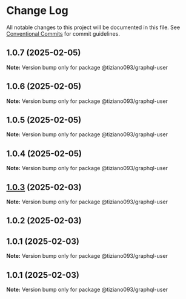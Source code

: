# Change Log

All notable changes to this project will be documented in this file.
See [Conventional Commits](https://conventionalcommits.org) for commit guidelines.

## 1.0.7 (2025-02-05)

**Note:** Version bump only for package @tiziano093/graphql-user

## 1.0.6 (2025-02-05)

**Note:** Version bump only for package @tiziano093/graphql-user

## 1.0.5 (2025-02-05)

**Note:** Version bump only for package @tiziano093/graphql-user

## 1.0.4 (2025-02-05)

**Note:** Version bump only for package @tiziano093/graphql-user

## [1.0.3](https://github.com/tiziano093/graphql-nodeJS/compare/@tiziano093/graphql-user@1.0.2...@tiziano093/graphql-user@1.0.3) (2025-02-03)

**Note:** Version bump only for package @tiziano093/graphql-user

## 1.0.2 (2025-02-03)

## 1.0.1 (2025-02-03)

**Note:** Version bump only for package @tiziano093/graphql-user

## 1.0.1 (2025-02-03)

**Note:** Version bump only for package @tiziano093/graphql-user
